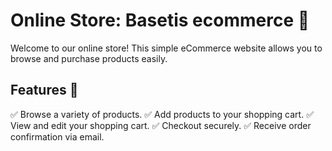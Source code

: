 # Online Store: Basetis ecommerce 🛒

Welcome to our online store! This simple eCommerce website allows you to browse and purchase products easily.
## Features 🚀
✅ Browse a variety of products.
✅ Add products to your shopping cart.
✅ View and edit your shopping cart.
✅ Checkout securely.
✅ Receive order confirmation via email.
